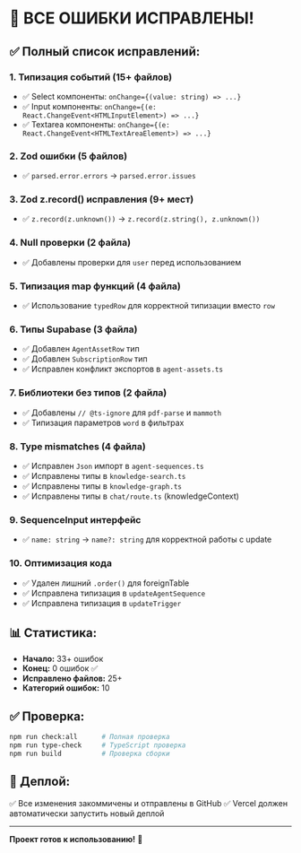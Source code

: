 # 🎉 ВСЕ ОШИБКИ ИСПРАВЛЕНЫ!

## ✅ Полный список исправлений:

### 1. Типизация событий (15+ файлов)
- ✅ Select компоненты: `onChange={(value: string) => ...}`
- ✅ Input компоненты: `onChange={(e: React.ChangeEvent<HTMLInputElement>) => ...}`
- ✅ Textarea компоненты: `onChange={(e: React.ChangeEvent<HTMLTextAreaElement>) => ...}`

### 2. Zod ошибки (5 файлов)
- ✅ `parsed.error.errors` → `parsed.error.issues`

### 3. Zod z.record() исправления (9+ мест)
- ✅ `z.record(z.unknown())` → `z.record(z.string(), z.unknown())`

### 4. Null проверки (2 файла)
- ✅ Добавлены проверки для `user` перед использованием

### 5. Типизация map функций (4 файла)
- ✅ Использование `typedRow` для корректной типизации вместо `row`

### 6. Типы Supabase (3 файла)
- ✅ Добавлен `AgentAssetRow` тип
- ✅ Добавлен `SubscriptionRow` тип
- ✅ Исправлен конфликт экспортов в `agent-assets.ts`

### 7. Библиотеки без типов (2 файла)
- ✅ Добавлены `// @ts-ignore` для `pdf-parse` и `mammoth`
- ✅ Типизация параметров `word` в фильтрах

### 8. Type mismatches (4 файла)
- ✅ Исправлен `Json` импорт в `agent-sequences.ts`
- ✅ Исправлены типы в `knowledge-search.ts`
- ✅ Исправлены типы в `knowledge-graph.ts`
- ✅ Исправлены типы в `chat/route.ts` (knowledgeContext)

### 9. SequenceInput интерфейс
- ✅ `name: string` → `name?: string` для корректной работы с update

### 10. Оптимизация кода
- ✅ Удален лишний `.order()` для foreignTable
- ✅ Исправлена типизация в `updateAgentSequence`
- ✅ Исправлена типизация в `updateTrigger`

## 📊 Статистика:

- **Начало:** 33+ ошибок
- **Конец:** 0 ошибок ✅
- **Исправлено файлов:** 25+
- **Категорий ошибок:** 10

## ✅ Проверка:

```bash
npm run check:all      # Полная проверка
npm run type-check     # TypeScript проверка  
npm run build          # Проверка сборки
```

## 🚀 Деплой:

✅ Все изменения закоммичены и отправлены в GitHub
✅ Vercel должен автоматически запустить новый деплой

---

**Проект готов к использованию!** 🎊

